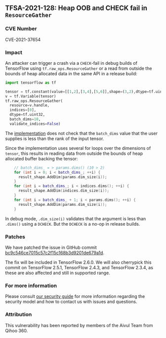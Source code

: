 ## TFSA-2021-128: Heap OOB and CHECK fail in `ResourceGather`

### CVE Number
CVE-2021-37654

### Impact
An attacker can trigger a crash via a `CHECK`-fail in debug builds of TensorFlow
using `tf.raw_ops.ResourceGather` or a read from outside the bounds of heap
allocated data in the same API in a release build:

```python
import tensorflow as tf

tensor = tf.constant(value=[[1,2],[3,4],[5,6]],shape=(3,2),dtype=tf.uint32)
v = tf.Variable(tensor)
tf.raw_ops.ResourceGather(
  resource=v.handle,
  indices=[0],
  dtype=tf.uint32,
  batch_dims=10,
  validate_indices=False)
```

The
[implementation](https://github.com/tensorflow/tensorflow/blob/f24faa153ad31a4b51578f8181d3aaab77a1ddeb/tensorflow/core/kernels/resource_variable_ops.cc#L660-L668)
does not check that the `batch_dims` value that the user supplies is less than
the rank of the input tensor.

Since the implementation uses several for loops over the dimensions of `tensor`,
this results in reading data from outside the bounds of heap allocated buffer
backing the tensor:

```cc
    // batch_dims_ = > params.dims() (10 > 2)
    for (int i = 0; i < batch_dims_; ++i) {
      result_shape.AddDim(params.dim_size(i));
    }
    for (int i = batch_dims_; i < indices.dims(); ++i) {
      result_shape.AddDim(indices.dim_size(i));
    }
    for (int i = batch_dims_ + 1; i < params.dims(); ++i) {
      result_shape.AddDim(params.dim_size(i));
    }
```

In debug mode, `.dim_size(i)` validates that the argument is less than `.dims()`
using a `DCHECK`. But the `DCHECK` is a no-op in release builds.

### Patches
We have patched the issue in GitHub commit
[bc9c546ce7015c57c2f15c168b3d9201de679a1d](https://github.com/tensorflow/tensorflow/commit/bc9c546ce7015c57c2f15c168b3d9201de679a1d).

The fix will be included in TensorFlow 2.6.0. We will also cherrypick this
commit on TensorFlow 2.5.1, TensorFlow 2.4.3, and TensorFlow 2.3.4, as these are
also affected and still in supported range.

### For more information
Please consult [our security
guide](https://github.com/tensorflow/tensorflow/blob/master/SECURITY.md) for
more information regarding the security model and how to contact us with issues
and questions.

### Attribution
This vulnerability has been reported by members of the Aivul Team from Qihoo
360.
